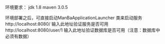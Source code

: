 环境要求：
jdk 1.8
maven 3.0.5

环境部署之后，可直接启动ManBaApplicationLauncher  类来启动服务
http://localhost:8080/   输入此地址验证服务是否可用
http://localhost:8080/user/1  输入此地址验证数据库是否可用（注意：数据库中必须有数据）